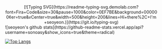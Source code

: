 <div align=center> [![Typing SVG](https://readme-typing-svg.demolab.com?font=Fira+Code&size=30&pause=1000&color=0EF7BE&background=000000&center=true&vCenter=true&width=500&height=200&lines=Hi+there%2C+I'm+seoyeon.)](https://git.io/typing-svg)
</div>
![seoyeon's github stats](https://github-readme-stats.vercel.app/api?username=sonoasy&show_icons=true&theme=radical) 

[![Top Langs](https://github-readme-stats.vercel.app/api/top-langs/?username=sonoasy&layout=compact&theme=dracula)](https://github.com/metleeha)

